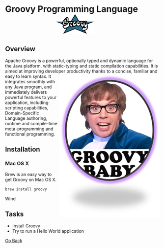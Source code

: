 # Groovy Programming Language &nbsp;&nbsp;&nbsp;&nbsp;&nbsp;&nbsp;&nbsp;&nbsp;&nbsp;&nbsp;&nbsp;&nbsp;&nbsp;&nbsp;&nbsp;&nbsp;&nbsp;&nbsp;&nbsp;&nbsp;&nbsp;&nbsp;&nbsp;&nbsp; ![Groovy Logo](./images/groovy-logo.png)
## Overview
Apache Groovy is a powerful, optionally typed and dynamic language for the Java platform, with static-typing and static compilation capabilities. It is aimed at improving developer productivity thanks to a concise, familiar and easy to learn syntax.
<img align="right" src="images/austin-powers.png">
It integrates smoothly with any Java program, and immediately delivers powerful features to your application, including: scripting capabilities, Domain-Specific Language authoring, runtime and compile-time meta-programming and functional programming.

## Installation

### Mac OS X
Brew is an easy way to get Groovy on Mac OS X.
```bash
brew install groovy
```
Wind

## Tasks
- Install Groovy
- Try to run a Hello World application

[Go Back](../)

